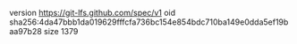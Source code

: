 version https://git-lfs.github.com/spec/v1
oid sha256:4da47bbb1da019629fffcfa736bc154e854bdc710ba149e0dda5ef19baa97b28
size 1379
